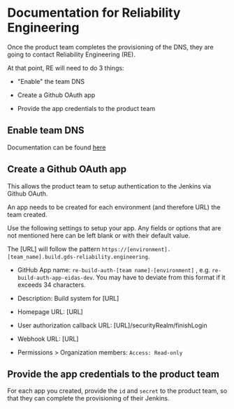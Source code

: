 # Documentation for Reliability Engineering

Once the product team completes the provisioning of the DNS, they are going to contact
Reliability Engineering (RE).

At that point, RE will need to do 3 things:

* "Enable" the team DNS

* Create a Github OAuth app

* Provide the app credentials to the product team

## Enable team DNS

Documentation can be found [here](https://github.com/alphagov/re-build-systems-dns)

## Create a Github OAuth app

This allows the product team to setup authentication to the Jenkins via Github OAuth.

An app needs to be created for each environment (and therefore URL) the team created.

Use the following settings to setup your app. Any fields or options that are not mentioned here can be left blank or with their default value.

The [URL] will follow the pattern `https://[environment].[team_name].build.gds-reliability.engineering`.

* GitHub App name:  `re-build-auth-[team name]-[environment]` , e.g. `re-build-auth-app-eidas-dev`. You may have to deviate from this format if it exceeds 34 characters.

* Description:  Build system for [URL]

* Homepage URL:  [URL]

* User authorization callback URL:  [URL]/securityRealm/finishLogin

* Webhook URL: [URL]

* Permissions > Organization members: `Access: Read-only`

## Provide the app credentials to the product team

For each app you created, provide the `id` and `secret` to the product team, so that
they can complete the provisioning of their Jenkins.
